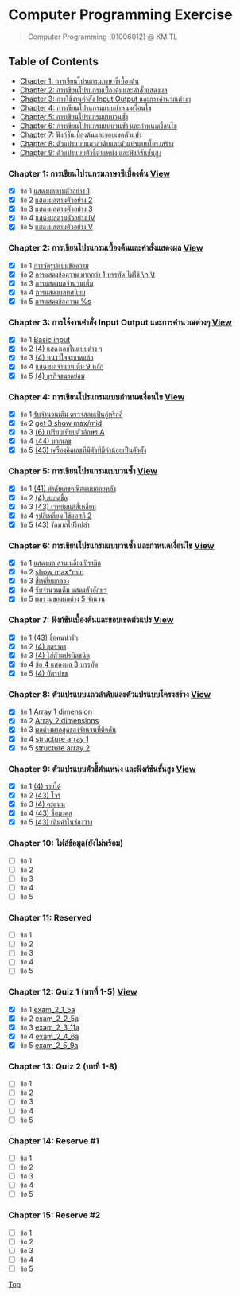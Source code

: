 # Computer Programming Exercise

> Computer Programming (01006012) @ KMITL

## Table of Contents

- [Chapter 1: การเขียนโปรแกรมภาษาซีเบื้องต้น](#chapter-1-การเขียนโปรแกรมภาษาซีเบื้องต้น)
- [Chapter 2: การเขียนโปรแกรมเบื้องต้นและคำสั่งแสดงผล](#chapter-2-การเขียนโปรแกรมเบื้องต้นและคำสั่งแสดงผล)
- [Chapter 3: การใช้งานคำสั่ง Input Output และการคำนวณต่างๆ](#chapter-3-การใช้งานคำสั่ง-input-output-และการคำนวณต่างๆ)
- [Chapter 4: การเขียนโปรแกรมแบบกำหนดเงื่อนไข](#chapter-4-การเขียนโปรแกรมแบบกำหนดเงื่อนไข)
- [Chapter 5: การเขียนโปรแกรมแบบวนซ้ำ](#chapter-5-การเขียนโปรแกรมแบบวนซ้ำ)
- [Chapter 6: การเขียนโปรแกรมแบบวนซ้ำ และกำหนดเงื่อนไข](#chapter-6-การเขียนโปรแกรมแบบวนซ้ำ-และกำหนดเงื่อนไข)
- [Chapter 7: ฟังก์ชันเบื้องต้นและขอบเขตตัวแปร](#chapter-7-ฟังก์ชันเบื้องต้นและขอบเขตตัวแปร)
- [Chapter 8: ตัวแปรแบบแถวลำดับและตัวแปรแบบโครงสร้าง](#chapter-8-ตัวแปรแบบแถวลำดับและตัวแปรแบบโครงสร้าง)
- [Chapter 9: ตัวแปรแบบตัวชี้ตำแหน่ง และฟังก์ชันขั้นสูง](#chapter-9-ตัวแปรแบบตัวชี้ตำแหน่ง-และฟังก์ชันขั้นสูง)

### Chapter 1: การเขียนโปรแกรมภาษาซีเบื้องต้น [View](/Chapter%201/README.md)

- [x] ข้อ 1 [แสดงผลตามตัวอย่าง 1](/Chapter%201/README.md#11-แสดงผลตามตัวอย่าง-1)
- [x] ข้อ 2 [แสดงผลตามตัวอย่าง 2](/Chapter%201/README.md#12-แสดงผลตามตัวอย่าง-2)
- [x] ข้อ 3 [แสดงผลตามตัวอย่าง 3](/Chapter%201/README.md#13-แสดงผลตามตัวอย่าง-3)
- [x] ข้อ 4 [แสดงผลตามตัวอย่าง IV](/Chapter%201/README.md#14-แสดงผลตามตัวอย่าง-iv)
- [x] ข้อ 5 [แสดงผลตามตัวอย่าง V](/Chapter%201/README.md#15-แสดงผลตามตัวอย่าง-v)

### Chapter 2: การเขียนโปรแกรมเบื้องต้นและคำสั่งแสดงผล [View](/Chapter%202/README.md)

- [x] ข้อ 1 [การจัดรูปแบบข้อความ](/Chapter%202/README.md#21-การจัดรูปแบบข้อความ)
- [x] ข้อ 2 [การแสดงข้อความ มากกว่า 1 บรรทัด ไม่ใช้ \n \t](/Chapter%202/README.md#22-การแสดงข้อความ-มากกว่า-1-บรรทัด-ไม่ใช้-n-t)
- [x] ข้อ 3 [การแสดงผลจำนวนเต็ม](/Chapter%202/README.md#23-การแสดงผลจำนวนเต็ม)
- [x] ข้อ 4 [การแสดงผลทศนิยม](/Chapter%202/README.md#24-การแสดงผลทศนิยม)
- [x] ข้อ 5 [การแสดงข้อความ %s](/Chapter%202/README.md#25-การแสดงข้อความ-s)

### Chapter 3: การใช้งานคำสั่ง Input Output และการคำนวณต่างๆ [View](/Chapter%203/README.md)

- [x] ข้อ 1 [Basic input](/Chapter%203/README.md#31-basic-input)
- [x] ข้อ 2 [(4) แสดงเลขในแบบต่าง ๆ](/Chapter%203/README.md#32-4-แสดงเลขในแบบต่าง-ๆ)
- [x] ข้อ 3 [(4) หนาวใจจะขาดแล้ว](/Chapter%203/README.md#33-4-หนาวใจจะขาดแล้ว)
- [x] ข้อ 4 [แสดงผลจำนวนเต็ม 9 หลัก](/Chapter%203/README.md#34-แสดงผลจำนวนเต็ม-9-หลัก)
- [x] ข้อ 5 [(4) ธุรกิจขนาดย่อม](/Chapter%203/README.md#35-4-ธุรกิจขนาดย่อม)

### Chapter 4: การเขียนโปรแกรมแบบกำหนดเงื่อนไข [View](/Chapter%204/README.md)

- [x] ข้อ 1 [รับจำนวนเต็ม ตรวจสอบเป็นคู่หรือคี่](/Chapter%204/README.md#41-รับจำนวนเต็ม-ตรวจสอบเป็นคู่หรือคี่)
- [x] ข้อ 2 [get 3 show max/mid](/Chapter%204/README.md#42-get-3-show-maxmid)
- [x] ข้อ 3 [(6) เปรียบเทียบตัวอักษร A](/Chapter%204/README.md#43-6-เปรียบเทียบตัวอักษร-a)
- [x] ข้อ 4 [(44) บวกเลข](/Chapter%204/README.md#44-44-บวกเลข)
- [x] ข้อ 5 [(43) เครื่องคิดเลขที่มีตัวที่มีค่าน้อยเป็นตัวตั้ง](/Chapter%204/README.md#45-43-เครื่องคิดเลขที่มีตัวที่มีค่าน้อยเป็นตัวตั้ง)

### Chapter 5: การเขียนโปรแกรมแบบวนซ้ำ [View](/Chapter%205/README.md)

- [x] ข้อ 1 [(41) ลำดับเลขคณิตแบบถอยหลัง](/Chapter%205/README.md#51-41-ลำดับเลขคณิตแบบถอยหลัง)
- [x] ข้อ 2 [(4) สะกดชื่อ](/Chapter%205/README.md#52-4-สะกดชื่อ)
- [x] ข้อ 3 [(43) เวทย์มนต์สี่เหลี่ยม](/Chapter%205/README.md#53-43-เวทย์มนต์สี่เหลี่ยม)
- [x] ข้อ 4 [รูปสี่เหลี่ยม ใช้แอสกี 2](/Chapter%205/README.md#54-รูปสี่เหลี่ยม-ใช้แอสกี-2)
- [x] ข้อ 5 [(43) รักมากไปรึเปล่า](/Chapter%205/README.md#55-43-รักมากไปรึเปล่า)

### Chapter 6: การเขียนโปรแกรมแบบวนซ้ำ และกำหนดเงื่อนไข [View](/Chapter%206/README.md)

- [x] ข้อ 1 [แสดงผล สามเหลี่ยมปิรามิด](/Chapter%206/README.md#61-แสดงผล-สามเหลี่ยมปิรามิด)
- [x] ข้อ 2 [show max\*min](/Chapter%206/README.md#62-show-max*min)
- [x] ข้อ 3 [สี่เหลี่ยมกลวง](/Chapter%206/README.md#63-สี่เหลี่ยมกลวง)
- [x] ข้อ 4 [รับจำนวนเต็ม แสดงตัวอักษร](/Chapter%206/README.md#64-รับจำนวนเต็ม-แสดงตัวอักษร)
- [x] ข้อ 5 [ผลรวมของผลต่าง 5 จำนวน](/Chapter%206/README.md#65-ผลรวมของผลต่าง-5-จำนวน)

### Chapter 7: ฟังก์ชันเบื้องต้นและขอบเขตตัวแปร [View](/Chapter%207/README.md)

- [x] ข้อ 1 [(43) ชื่อคนน่ารัก](/Chapter%207/README.md#71-43-ชื่อคนน่ารัก)
- [x] ข้อ 2 [(4) ลดราคา](/Chapter%207/README.md#72-4-ลดราคา)
- [x] ข้อ 3 [(4) ใส่ตัวแปรผิดชนิด](/Chapter%207/README.md#73-4-ใส่ตัวแปรผิดชนิด)
- [x] ข้อ 4 [ข้อ 4 แสดงผล 3 บรรทัด](/Chapter%207/README.md#74-ข้อ-4-แสดงผล-3-บรรทัด)
- [x] ข้อ 5 [(4) บัตรปชช](/Chapter%207/README.md#75-4-บัตรปชช)

### Chapter 8: ตัวแปรแบบแถวลำดับและตัวแปรแบบโครงสร้าง [View](/Chapter%208/README.md)

- [x] ข้อ 1 [Array 1 dimension](/Chapter%208/README.md#81-array-1-dimension)
- [x] ข้อ 2 [Array 2 dimensions](/Chapter%208/README.md#82-array-2-dimensions)
- [x] ข้อ 3 [ผลต่างมากสุดของจำนวนที่ติดกัน](/Chapter%208/README.md#83-ผลต่างมากสุดของจำนวนที่ติดกัน)
- [x] ข้อ 4 [structure array 1](/Chapter%208/README.md#84-structure-array-1)
- [x] ข้อ 5 [structure array 2](/Chapter%208/README.md#85-structure-array-2)

### Chapter 9: ตัวแปรแบบตัวชี้ตำแหน่ง และฟังก์ชันขั้นสูง [View](/Chapter%209/README.md)

- [x] ข้อ 1 [(4) รายได้](/Chapter%209/README.md#91-4-รายได้)
- [x] ข้อ 2 [(43) โจร](/Chapter%209/README.md#92-43-โจร)
- [x] ข้อ 3 [(4) คะแนน](/Chapter%209/README.md#93-4-คะแนน)
- [x] ข้อ 4 [(43) ชื่อมงคล](/Chapter%209/README.md#94-43-ชื่อมงคล)
- [x] ข้อ 5 [(43) เติมคำในช่องว่าง](/Chapter%209/README.md#95-43-เติมคำในช่องว่าง)

### Chapter 10: ไฟล์ข้อมูล(ยังไม่พร้อม)

- [ ] ข้อ 1
- [ ] ข้อ 2
- [ ] ข้อ 3
- [ ] ข้อ 4
- [ ] ข้อ 5

### Chapter 11: Reserved

- [ ] ข้อ 1
- [ ] ข้อ 2
- [ ] ข้อ 3
- [ ] ข้อ 4
- [ ] ข้อ 5

### Chapter 12: Quiz 1 (บทที่ 1-5) [View](/Chapter%2012/README.md)

- [x] ข้อ 1 [exam_2_1_5a](/Chapter%2012/README.md#quiz11-exam_2_1_5a)
- [x] ข้อ 2 [exam_2_2_5a](/Chapter%2012/README.md#quiz12-exam_2_2_5a)
- [x] ข้อ 3 [exam_2_3_11a](/Chapter%2012/README.md#quiz13-exam_2_3_11a)
- [x] ข้อ 4 [exam_2_4_6a](/Chapter%2012/README.md#quiz14-exam_2_4_6a)
- [x] ข้อ 5 [exam_2_5_9a](/Chapter%2012/README.md#quiz15-exam_2_5_9a)

### Chapter 13: Quiz 2 (บทที่ 1-8)

- [ ] ข้อ 1
- [ ] ข้อ 2
- [ ] ข้อ 3
- [ ] ข้อ 4
- [ ] ข้อ 5

### Chapter 14: Reserve #1

- [ ] ข้อ 1
- [ ] ข้อ 2
- [ ] ข้อ 3
- [ ] ข้อ 4
- [ ] ข้อ 5

### Chapter 15: Reserve #2

- [ ] ข้อ 1
- [ ] ข้อ 2
- [ ] ข้อ 3
- [ ] ข้อ 4
- [ ] ข้อ 5

[Top](#computer-programming-exercise)
